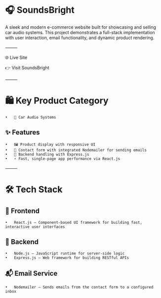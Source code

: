 # 🎧 SoundsBright

A sleek and modern e-commerce website built for showcasing and selling car audio systems. This project demonstrates a full-stack implementation with user interaction, email functionality, and dynamic product rendering.

⸻

🌐 Live Site

👉 Visit SoundsBright

⸻

# 🛍️ Key Product Category
	•	🚗 Car Audio Systems

## ✨ Features
	•	🖼️ Product display with responsive UI
	•	📩 Contact form with integrated Nodemailer for sending emails
	•	🔐 Backend handling with Express.js
	•	⚡ Fast, single-page app performance via React.js

⸻

# 🛠️ Tech Stack

## 🚀 Frontend
	•	React.js – Component-based UI framework for building fast, interactive user interfaces

## 🔧 Backend
	•	Node.js – JavaScript runtime for server-side logic
	•	Express.js – Web framework for building RESTful APIs

## 📬 Email Service
	•	Nodemailer – Sends emails from the contact form to a configured inbox

 
